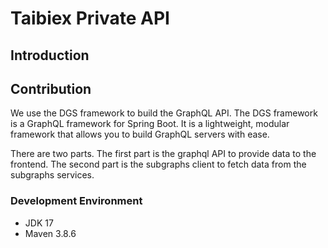 # Taibiex Private API

## Introduction

## Contribution

We use the DGS framework to build the GraphQL API. The DGS framework is a GraphQL framework for Spring Boot. It is a lightweight, modular framework that allows you to build GraphQL servers with ease.

There are two parts. The first part is the graphql API to provide data to the frontend. The second part is the subgraphs client to fetch data from the subgraphs services.

### Development Environment

- JDK 17
- Maven 3.8.6
